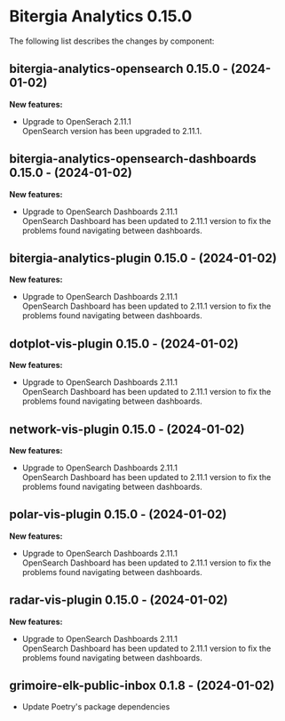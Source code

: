 # Bitergia Analytics 0.15.0
The following list describes the changes by component:

## bitergia-analytics-opensearch 0.15.0 - (2024-01-02)

**New features:**

 * Upgrade to OpenSerach 2.11.1\
   OpenSearch version has been upgraded to 2.11.1.

## bitergia-analytics-opensearch-dashboards 0.15.0 - (2024-01-02)

**New features:**

 * Upgrade to OpenSearch Dashboards 2.11.1\
   OpenSearch Dashboard has been updated to 2.11.1 version to fix the
   problems found navigating between dashboards.

## bitergia-analytics-plugin 0.15.0 - (2024-01-02)

**New features:**

 * Upgrade to OpenSearch Dashboards 2.11.1\
   OpenSearch Dashboard has been updated to 2.11.1 version to fix the
   problems found navigating between dashboards.

## dotplot-vis-plugin 0.15.0 - (2024-01-02)

**New features:**

 * Upgrade to OpenSearch Dashboards 2.11.1\
   OpenSearch Dashboard has been updated to 2.11.1 version to fix the
   problems found navigating between dashboards.

## network-vis-plugin 0.15.0 - (2024-01-02)

**New features:**

 * Upgrade to OpenSearch Dashboards 2.11.1\
   OpenSearch Dashboard has been updated to 2.11.1 version to fix the
   problems found navigating between dashboards.

## polar-vis-plugin 0.15.0 - (2024-01-02)

**New features:**

 * Upgrade to OpenSearch Dashboards 2.11.1\
   OpenSearch Dashboard has been updated to 2.11.1 version to fix the
   problems found navigating between dashboards.

## radar-vis-plugin 0.15.0 - (2024-01-02)

**New features:**

 * Upgrade to OpenSearch Dashboards 2.11.1\
   OpenSearch Dashboard has been updated to 2.11.1 version to fix the
   problems found navigating between dashboards.


  ## grimoire-elk-public-inbox 0.1.8 - (2024-01-02)
  
  * Update Poetry's package dependencies

